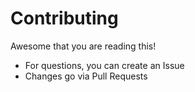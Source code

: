 # Contributing

Awesome that you are reading this!

 * For questions, you can create an Issue
 * Changes go via Pull Requests
